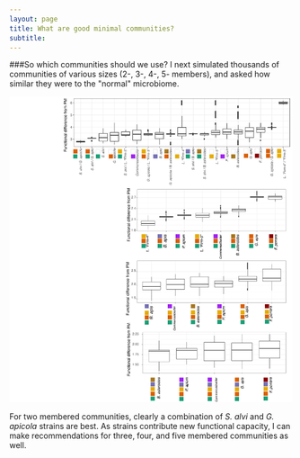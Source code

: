 ```yaml
---
layout: page
title: What are good minimal communities?
subtitle: 
---
```


###So which communities should we use?
I next simulated thousands of communities of various sizes (2-, 3-, 4-, 5- members), and asked how similar they were to the "normal" microbiome.

![communities](assets/img/assembled_communities.png)

For two membered communities, clearly a combination of *S. alvi* and *G. apicola* strains are best. As strains contribute new functional capacity, I can make recommendations for three, four, and five membered communities as well.



